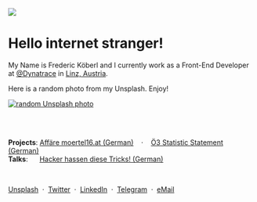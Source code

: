 <div id="content-start"></div>

<img src="https://assets.codepen.io/197832/Artboard.svg?=yolo" />

# Hello internet stranger!

My Name is Frederic Köberl and I currently work as a Front-End Developer at [@Dynatrace](https://github.com/Dynatrace) in [Linz, Austria](https://www.google.com/maps/place/Linz/).


Here is a random photo from my Unsplash. Enjoy!

<a href="https://unsplash.com/internetztube" target="_blank">
<img src="https://source.unsplash.com/user/internetztube" alt="random Unsplash photo" />
</a>

<br /><br />


**Projects**:&nbsp;[Affäre moertel16.at (German)](https://github.com/internetztube/internetztube/blob/master/projects/moertel16-at.md#content-start)&nbsp;&nbsp;&nbsp;&nbsp;·&nbsp;&nbsp;&nbsp;&nbsp;[Ö3 Statistic Statement (German)](https://github.com/internetztube/internetztube/blob/master/projects/oe3-statistics.md#content-start)<br />
**Talks**:&nbsp;&nbsp;&nbsp;&nbsp;&nbsp;&nbsp;[Hacker hassen diese Tricks! (German)](https://github.com/internetztube/internetztube/blob/master/talks/hacker-hassen-diese-tricks.md#content-start)

<br />

[Unsplash](https://unsplash.com/@internetztube)
&nbsp;·&nbsp;
[Twitter](https://twitter.com/internetztube)
&nbsp;·&nbsp;
[LinkedIn](https://linkedin.com/in/koeberl)
&nbsp;·&nbsp;
[Telegram](https://telegram.me/internetztube)
&nbsp;·&nbsp;
[eMail](mailto:please-no-spam--thanks@frederickoeberl.com)

